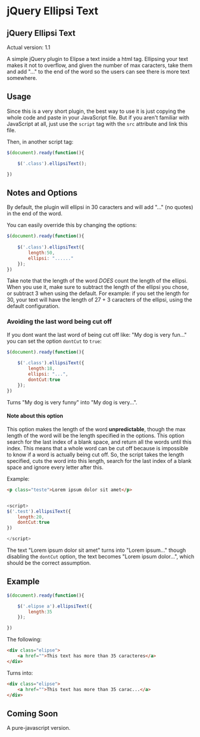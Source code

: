 # jQuery Ellipsi Text


## jQuery Ellipsi Text

Actual version: 1.1

A simple jQuery plugin to Elipse a text inside a html tag.
Ellipsing your text makes it not to overflow, and given the number of max caracters, take them and add "..." to the end of the word so the users can see there is more text somewhere.

## Usage

Since this is a very short plugin, the best way to use it is just copying the whole code and paste in your JavaScript file. But if you aren't familiar with JavaScript at all, just use the ```script``` tag with the  ```src``` attribute and link this file.

Then, in another script tag:

```javascript
$(document).ready(function(){

	$('.class').ellipsiText();

})
```

## Notes and Options

By default, the plugin will ellipsi in 30 caracters and will add "..." (no quotes) in the end of the word.

You can easily override this by changing the options:

```js
$(document).ready(function(){
	
	$('.class').ellipsiText({
		length:50,
		ellipsi: "......"
	});
})

```

Take note that the length of the word *DOES* count the length of the ellipsi. When you use it, make sure to subtract the length of the ellipsi you chose, or subtract 3 when using the default. For example: if you set the length for 30, your text will have the length of 27 + 3 caracters of the ellipsi, using the default configuration.

### Avoiding the last word being cut off

If you dont want the last word of being cut off like: "My dog is very fun..." you can set the option ```dontCut``` to ```true```:

```js
$(document).ready(function(){
	
	$('.class').ellipsiText({
		length:18,
		ellipsi: "...",
		dontCut:true
	});
})

```

Turns "My dog is very funny" into "My dog is very...".

#### Note about this option
This option makes the length of the word **unpredictable**, though the max length of the word will be the length specified in the options. This option search for the last index of a blank space, and return all the words until this index. This means that a whole word can be cut off because is impossible to know if a word is actually being cut off. So, the script takes the length specified, cuts the word into this length, search for the last index of a blank space and ignore every letter after this.

Example:

```html
<p class="teste">Lorem ipsum dolor sit amet</p>
```

```js

<script>
$('.test').ellipsiText({
	length:20,
	dontCut:true
})

</script>

```

The text "Lorem ipsum dolor sit amet" turns into "Lorem ipsum..." though disabling the ```dontCut``` option, the text becomes "Lorem ipsum dolor...", which should be the correct assumption.

## Example


```js
$(document).ready(function(){

	$('.elipse a').ellipsiText({
		length:35
	});

})
```

The following:

```html
<div class="elipse">
	<a href="">This text has more than 35 caracteres</a>
</div>
```

Turns into:

```html
<div class="elipse">
	<a href="">This text has more than 35 carac...</a>
</div>

```

## Coming Soon

A pure-javascript version.

	
